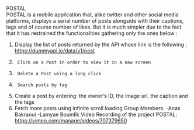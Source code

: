 POSTAL                                                                                                                                                                                                                                                                                                                                                  
POSTAL is a mobile application that, alike twitter and other social media platforms, displays a serial number of posts alongside with their captions, tags and of course number of likes. But it is much simpler due to the fact that it has restrained the functionalities gathering only the ones below :
1.	Display the list of posts returned by the API whose link is the following : https://dummyapi.io/data/v1/post
2.		Click on a Post in order to view it in a new screen
3.		Delete a Post using a long click   
4.		Search posts by tag
5.	 Create a post by entering: the owner’s ID, the image url, the caption and the tags
6.	 Fetch more posts using infinite scroll loading
Group Members:
-Anas Bakraoui
-Lamyae Boumlik
Video Recording of the project POSTAL:
https://vimeo.com/manage/videos/707379650 
